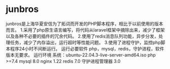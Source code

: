 # junbros
junbros是上海华夏安信为了拓词而开发的PHP脚本程序，相比于以前使用的版本而言。
1.采用了php原生语言编写，将代码从laravel框架中摘除出来，减少了框架以及各种不必要的插件的冗余代码。
2.使用了redis消息队列功能，异步分发，处理任务，减少了内存溢出，运行超时等性能问题。
3.使用了进程守护，监控php脚本程序24小时不间断运行。
运行必要软件
php，mysql，redis，守护进程，软件版本无要求。
运行环境
系统：ubuntu-22.04.3-live-server-amd64.iso
php >=7.4
mysql 8.0
nginx 1.22
redis 7.0
守护进程管理器 3.0


